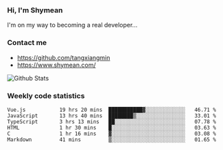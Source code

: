 ### Hi, I'm Shymean

I'm on my way to becoming a real developer...

### Contact me

- <https://github.com/tangxiangmin>
- <https://www.shymean.com/>

![Github Stats](https://github-readme-stats.vercel.app/api?username=tangxiangmin&show_icons=true&theme=dark)


###  Weekly code statistics

<!--START_SECTION:waka-->

```text
Vue.js           19 hrs 20 mins  ███████████▓░░░░░░░░░░░░░   46.71 %
JavaScript       13 hrs 40 mins  ████████▒░░░░░░░░░░░░░░░░   33.01 %
TypeScript       3 hrs 13 mins   ██░░░░░░░░░░░░░░░░░░░░░░░   07.78 %
HTML             1 hr 30 mins    █░░░░░░░░░░░░░░░░░░░░░░░░   03.63 %
C                1 hr 16 mins    ▓░░░░░░░░░░░░░░░░░░░░░░░░   03.08 %
Markdown         41 mins         ▒░░░░░░░░░░░░░░░░░░░░░░░░   01.65 %
```

<!--END_SECTION:waka-->